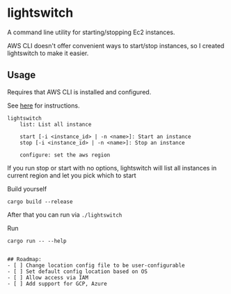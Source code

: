# lightswitch
A command line utility for starting/stopping Ec2 instances.

AWS CLI doesn't offer convenient ways to start/stop instances, so I created lightswitch to make it easier.





## Usage

Requires that AWS CLI is installed and configured.

See [here](https://docs.aws.amazon.com/cli/latest/userguide/getting-started-install.html) for instructions.


```
lightswitch
    list: List all instance

    start [-i <instance_id> | -n <name>]: Start an instance
    stop [-i <instance_id> | -n <name>]: Stop an instance

    configure: set the aws region

```
If you run stop or start with no options, lightswitch will list all instances in current region and let you pick which to start


Build yourself
```
cargo build --release
```

After that you can run via `./lightswitch`

Run
```
cargo run -- --help


## Roadmap:
- [ ] Change location config file to be user-configurable
- [ ] Set default config location based on OS
- [ ] Allow access via IAM
- [ ] Add support for GCP, Azure

